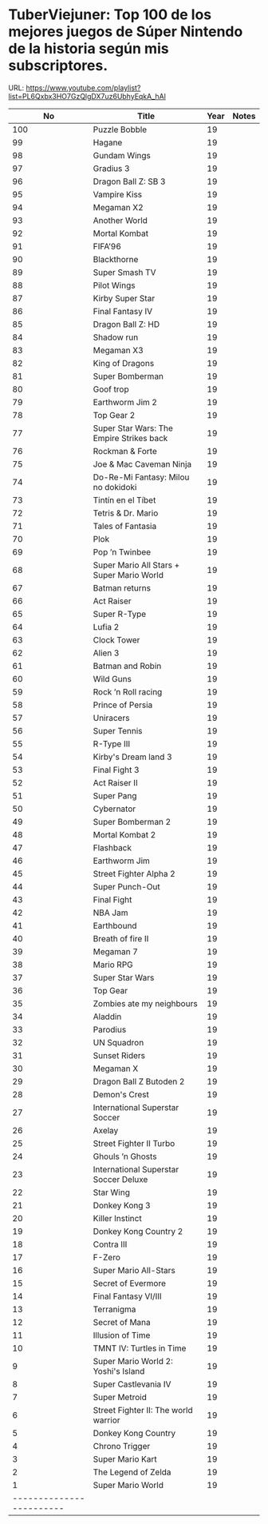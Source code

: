 TuberViejuner: Top 100 de los mejores juegos de Súper Nintendo de la historia según mis subscriptores.
======

URL: https://www.youtube.com/playlist?list=PL6Qxbx3HO7GzQlgDX7uz6UbhyEqkA_hAl


| No  | Title              | Year | Notes      |
|-----|--------------------|------|------------|
| 100 | Puzzle Bobble               | 19 |       |
|  99 | Hagane                      | 19 |       |
|  98 | Gundam Wings                | 19 |       |
|  97 | Gradius 3                   | 19 |       |
|  96 | Dragon Ball Z: SB 3         | 19 |       |
|  95 | Vampire Kiss                | 19 |       |
|  94 | Megaman X2                  | 19 |       |
|  93 | Another World               | 19 |       |
|  92 | Mortal Kombat               | 19 |       |
|  91 | FIFA’96                     | 19 |       |
|  90 | Blackthorne                 | 19 |       |
|  89 | Super Smash TV              | 19 |       |
|  88 | Pilot Wings                 | 19 |       |
|  87 | Kirby Super Star            | 19 |       |
|  86 | Final Fantasy IV            | 19 |       |
|  85 | Dragon Ball Z: HD           | 19 |       |
|  84 | Shadow run                  | 19 |       |
|  83 | Megaman X3                  | 19 |       |
|  82 | King of Dragons             | 19 |       |
|  81 | Super Bomberman             | 19 |       |
|  80 | Goof trop                   | 19 |       |
|  79 | Earthworm Jim 2             | 19 |       |
|  78 | Top Gear 2                  | 19 |       |
|  77 | Super Star Wars: The Empire Strikes back | 19 |       |
|  76 | Rockman & Forte             | 19 |       |
|  75 | Joe & Mac Caveman Ninja     | 19 |       |
|  74 | Do-Re-Mi Fantasy: Milou no dokidoki | 19 |       |
|  73 | Tintín en el Tíbet          | 19 |       |
|  72 | Tetris & Dr. Mario          | 19 |       |
|  71 | Tales of Fantasia           | 19 |       |
|  70 | Plok                        | 19 |       |
|  69 | Pop ’n Twinbee              | 19 |       |
|  68 | Super Mario All Stars + Super Mario World | 19 |       |
|  67 | Batman returns              | 19 |       |
|  66 | Act Raiser                  | 19 |       |
|  65 | Super R-Type                | 19 |       |
|  64 | Lufia 2                     | 19 |       |
|  63 | Clock Tower                 | 19 |       |
|  62 | Alien 3                     | 19 |       |
|  61 | Batman and Robin            | 19 |       |
|  60 | Wild Guns                   | 19 |       |
|  59 | Rock ’n Roll racing         | 19 |       |
|  58 | Prince of Persia            | 19 |       |
|  57 | Uniracers                   | 19 |       |
|  56 | Super Tennis                | 19 |       |
|  55 | R-Type III                  | 19 |       |
|  54 | Kirby's Dream land 3        | 19 |       |
|  53 | Final Fight 3               | 19 |       |
|  52 | Act Raiser II               | 19 |       |
|  51 | Super Pang                  | 19 |       |
|  50 | Cybernator                  | 19 |       |
|  49 | Super Bomberman 2           | 19 |       |
|  48 | Mortal Kombat 2             | 19 |       |
|  47 | Flashback                   | 19 |       |
|  46 | Earthworm Jim               | 19 |       |
|  45 | Street Fighter Alpha 2      | 19 |       |
|  44 | Super Punch-Out             | 19 |       |
|  43 | Final Fight                 | 19 |       |
|  42 | NBA Jam                     | 19 |       |
|  41 | Earthbound                  | 19 |       |
|  40 | Breath of fire II           | 19 |       |
|  39 | Megaman 7                   | 19 |       |
|  38 | Mario RPG                   | 19 |       |
|  37 | Super Star Wars             | 19 |       |
|  36 | Top Gear                    | 19 |       |
|  35 | Zombies ate my neighbours   | 19 |       |
|  34 | Aladdin                     | 19 |       |
|  33 | Parodius                    | 19 |       |
|  32 | UN Squadron                 | 19 |       |
|  31 | Sunset Riders               | 19 |       |
|  30 | Megaman X                   | 19 |       |
|  29 | Dragon Ball Z Butoden 2     | 19 |       |
|  28 | Demon's Crest               | 19 |       |
|  27 | International Superstar Soccer | 19 |       |
|  26 | Axelay                      | 19 |       |
|  25 | Street Fighter II Turbo     | 19 |       |
|  24 | Ghouls ’n Ghosts            | 19 |       |
|  23 | International Superstar Soccer Deluxe | 19 |       |
|  22 | Star Wing                   | 19 |       |
|  21 | Donkey Kong 3               | 19 |       |
|  20 | Killer Instinct             | 19 |       |
|  19 | Donkey Kong Country 2       | 19 |       |
|  18 | Contra III                  | 19 |       |
|  17 | F-Zero                      | 19 |       |
|  16 | Super Mario All-Stars       | 19 |       |
|  15 | Secret of Evermore          | 19 |       |
|  14 | Final Fantasy VI/III        | 19 |       |
|  13 | Terranigma                  | 19 |       |
|  12 | Secret of Mana              | 19 |       |
|  11 | Illusion of Time            | 19 |       |
|  10 | TMNT IV: Turtles in Time    | 19 |       |
|   9 | Super Mario World 2: Yoshi's Island | 19 |       |
|   8 | Super Castlevania IV        | 19 |       |
|   7 | Super Metroid               | 19 |       |
|   6 | Street Fighter II: The world warrior | 19 |       |
|   5 | Donkey Kong Country         | 19 |       |
|   4 | Chrono Trigger              | 19 |       |
|   3 | Super Mario Kart            | 19 |       |
|   2 | The Legend of Zelda         | 19 |       |
|   1 | Super Mario World           | 19 |       |
|------------------------|
